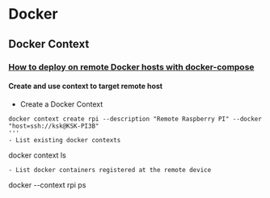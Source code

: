# Docker

## Docker Context

### [How to deploy on remote Docker hosts with docker-compose](https://www.docker.com/blog/how-to-deploy-on-remote-docker-hosts-with-docker-compose/)

#### Create and use context to target remote host
- Create a Docker Context
```
docker context create rpi --description "Remote Raspberry PI" --docker "host=ssh://ksk@KSK-PI3B"
'''
- List existing docker contexts
```
docker context ls
```
- List docker containers registered at the remote device
```
docker --context rpi ps
```
